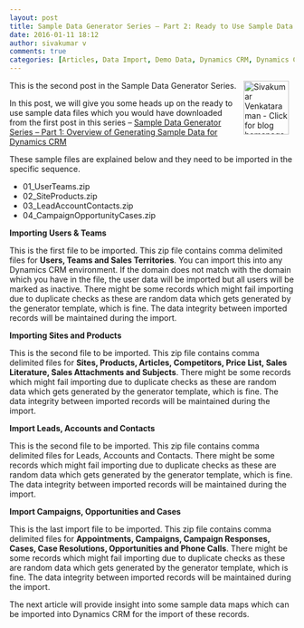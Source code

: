```yaml
---
layout: post
title: Sample Data Generator Series – Part 2: Ready to Use Sample Data Files for Dynamics CRM & How to Use It
date: 2016-01-11 18:12
author: sivakumar v
comments: true
categories: [Articles, Data Import, Demo Data, Dynamics CRM, Dynamics CRM 2013, Dynamics CRM 2015, Dynamics CRM 2016, Sample Data, Sivakumar Venkataraman]
---
```

<p style="text-align: left"><a title="Sivakumar Venkataraman - Click for blog homepage"><img src="https://microsofttpd.github.io/assets/0871.sivav.jpg" alt="Sivakumar Venkataraman - Click for blog homepage" width="80" height="95" align="right" border="0" hspace="10" /></a>This is the second post in the Sample Data Generator Series.</p>
In this post, we will give you some heads up on the ready to use sample data files which you would have downloaded from the first post in this series – <a href="https://microsofttpd.github.io/assets/sample-data-generator-series-part-1-overview-of-generating-sample-data-for-dynamics-crm/" target="_blank">Sample Data Generator Series – Part 1: Overview of Generating Sample Data for Dynamics CRM</a>

These sample files are explained below and they need to be imported in the specific sequence.
<ul>
	<li>01_UserTeams.zip</li>
	<li>02_SiteProducts.zip</li>
	<li>03_LeadAccountContacts.zip</li>
	<li>04_CampaignOpportunityCases.zip</li>
</ul>
<strong>Importing Users &amp; Teams</strong>

This is the first file to be imported. This zip file contains comma delimited files for <strong>Users, Teams and Sales Territories</strong>. You can import this into any Dynamics CRM environment. If the domain does not match with the domain which you have in the file, the user data will be imported but all users will be marked as inactive. There might be some records which might fail importing due to duplicate checks as these are random data which gets generated by the generator template, which is fine. The data integrity between imported records will be maintained during the import.

<strong>Importing Sites and Products</strong>

This is the second file to be imported. This zip file contains comma delimited files for <strong>Sites, Products, Articles, Competitors, Price List, Sales Literature, Sales Attachments and Subjects</strong>. There might be some records which might fail importing due to duplicate checks as these are random data which gets generated by the generator template, which is fine. The data integrity between imported records will be maintained during the import.

<strong>Import Leads, Accounts and Contacts</strong>

This is the second file to be imported. This zip file contains comma delimited files for Leads, Accounts and Contacts. There might be some records which might fail importing due to duplicate checks as these are random data which gets generated by the generator template, which is fine. The data integrity between imported records will be maintained during the import.

<strong>Import Campaigns, Opportunities and Cases</strong>

This is the last import file to be imported. This zip file contains comma delimited files for <strong>Appointments, Campaigns, Campaign Responses, Cases, Case Resolutions, Opportunities and Phone Calls</strong>. There might be some records which might fail importing due to duplicate checks as these are random data which gets generated by the generator template, which is fine. The data integrity between imported records will be maintained during the import.

The next article will provide insight into some sample data maps which can be imported into Dynamics CRM for the import of these records.

<script>// </script><script>// </script><script>// </script><script>// </script><script>// </script><script>// </script>

<script>// </script><script>// </script><script>// </script><script>// </script><script>// </script><script>// </script>

<script>// </script><script>// </script><script>// </script><script>// </script><script>// </script><script>// </script>

<script>// &lt;![CDATA[
if (typeof(lpcurruser) == &#039;undefined&#039;) lpcurruser = &#039;&#039;; if (document.getElementById(&#039;lpcurruserelt&#039;) &amp;&amp; document.getElementById(&#039;lpcurruserelt&#039;).value != &#039;&#039;) { lpcurruser = document.getElementById(&#039;lpcurruserelt&#039;).value; document.getElementById(&#039;lpcurruserelt&#039;).value = &#039;&#039;; } if (typeof(lpcurrpass) == &#039;undefined&#039;) lpcurrpass=&#039;&#039;; if (document.getElementById(&#039;lpcurrpasselt&#039;) &amp;&amp; document.getElementById(&#039;lpcurrpasselt&#039;).value != &#039;&#039;) { lpcurrpass = document.getElementById(&#039;lpcurrpasselt&#039;).value; document.getElementById(&#039;lpcurrpasselt&#039;).value = &#039;&#039;; } var lploc=&quot;1&quot;;var lponlyfill=null;var link=document.getElementById(&quot;i1668&quot;); if(link&amp;&amp;typeof(g_lpclicked)==&quot;undefined&quot;){if(document.createEventObject){var evt = document.createEventObject();link.fireEvent(&quot;onclick&quot;,evt);}else{var evt2 = document.createEvent(&quot;MouseEvents&quot;);evt2.initMouseEvent(&quot;click&quot;, true, true, document.defaultView, 1, 0, 0, 0, 0, false, false, false, false, 0, null);link.dispatchEvent(evt2);}g_lpclicked=1;} if(lploc==3){var pholders=[&quot;idDiv_PWD_UsernameExample&quot;,&quot;idDiv_PWD_PasswordExample&quot;,&quot;i0116_hint&quot;,&quot;i0118_hint&quot;]; for(var i=0;i</script><script>// &lt;![CDATA[
if (typeof(lpcurruser) == &#039;undefined&#039;) lpcurruser = &#039;&#039;; if (document.getElementById(&#039;lpcurruserelt&#039;) &amp;&amp; document.getElementById(&#039;lpcurruserelt&#039;).value != &#039;&#039;) { lpcurruser = document.getElementById(&#039;lpcurruserelt&#039;).value; document.getElementById(&#039;lpcurruserelt&#039;).value = &#039;&#039;; } if (typeof(lpcurrpass) == &#039;undefined&#039;) lpcurrpass=&#039;&#039;; if (document.getElementById(&#039;lpcurrpasselt&#039;) &amp;&amp; document.getElementById(&#039;lpcurrpasselt&#039;).value != &#039;&#039;) { lpcurrpass = document.getElementById(&#039;lpcurrpasselt&#039;).value; document.getElementById(&#039;lpcurrpasselt&#039;).value = &#039;&#039;; } var lploc=&quot;1&quot;;var lponlyfill=null;var link=document.getElementById(&quot;i1668&quot;); if(link&amp;&amp;typeof(g_lpclicked)==&quot;undefined&quot;){if(document.createEventObject){var evt = document.createEventObject();link.fireEvent(&quot;onclick&quot;,evt);}else{var evt2 = document.createEvent(&quot;MouseEvents&quot;);evt2.initMouseEvent(&quot;click&quot;, true, true, document.defaultView, 1, 0, 0, 0, 0, false, false, false, false, 0, null);link.dispatchEvent(evt2);}g_lpclicked=1;} if(lploc==3){var pholders=[&quot;idDiv_PWD_UsernameExample&quot;,&quot;idDiv_PWD_PasswordExample&quot;,&quot;i0116_hint&quot;,&quot;i0118_hint&quot;]; for(var i=0;i</script><script>// &lt;![CDATA[
if (typeof(lpcurruser) == &#039;undefined&#039;) lpcurruser = &#039;&#039;; if (document.getElementById(&#039;lpcurruserelt&#039;) &amp;&amp; document.getElementById(&#039;lpcurruserelt&#039;).value != &#039;&#039;) { lpcurruser = document.getElementById(&#039;lpcurruserelt&#039;).value; document.getElementById(&#039;lpcurruserelt&#039;).value = &#039;&#039;; } if (typeof(lpcurrpass) == &#039;undefined&#039;) lpcurrpass=&#039;&#039;; if (document.getElementById(&#039;lpcurrpasselt&#039;) &amp;&amp; document.getElementById(&#039;lpcurrpasselt&#039;).value != &#039;&#039;) { lpcurrpass = document.getElementById(&#039;lpcurrpasselt&#039;).value; document.getElementById(&#039;lpcurrpasselt&#039;).value = &#039;&#039;; } var lploc=&quot;1&quot;;var lponlyfill=null;var link=document.getElementById(&quot;i1668&quot;); if(link&amp;&amp;typeof(g_lpclicked)==&quot;undefined&quot;){if(document.createEventObject){var evt = document.createEventObject();link.fireEvent(&quot;onclick&quot;,evt);}else{var evt2 = document.createEvent(&quot;MouseEvents&quot;);evt2.initMouseEvent(&quot;click&quot;, true, true, document.defaultView, 1, 0, 0, 0, 0, false, false, false, false, 0, null);link.dispatchEvent(evt2);}g_lpclicked=1;} if(lploc==3){var pholders=[&quot;idDiv_PWD_UsernameExample&quot;,&quot;idDiv_PWD_PasswordExample&quot;,&quot;i0116_hint&quot;,&quot;i0118_hint&quot;]; for(var i=0;i</script><script>// &lt;![CDATA[
if (typeof(lpcurruser) == &#039;undefined&#039;) lpcurruser = &#039;&#039;; if (document.getElementById(&#039;lpcurruserelt&#039;) &amp;&amp; document.getElementById(&#039;lpcurruserelt&#039;).value != &#039;&#039;) { lpcurruser = document.getElementById(&#039;lpcurruserelt&#039;).value; document.getElementById(&#039;lpcurruserelt&#039;).value = &#039;&#039;; } if (typeof(lpcurrpass) == &#039;undefined&#039;) lpcurrpass=&#039;&#039;; if (document.getElementById(&#039;lpcurrpasselt&#039;) &amp;&amp; document.getElementById(&#039;lpcurrpasselt&#039;).value != &#039;&#039;) { lpcurrpass = document.getElementById(&#039;lpcurrpasselt&#039;).value; document.getElementById(&#039;lpcurrpasselt&#039;).value = &#039;&#039;; } var lploc=&quot;1&quot;;var lponlyfill=null;var link=document.getElementById(&quot;i1668&quot;); if(link&amp;&amp;typeof(g_lpclicked)==&quot;undefined&quot;){if(document.createEventObject){var evt = document.createEventObject();link.fireEvent(&quot;onclick&quot;,evt);}else{var evt2 = document.createEvent(&quot;MouseEvents&quot;);evt2.initMouseEvent(&quot;click&quot;, true, true, document.defaultView, 1, 0, 0, 0, 0, false, false, false, false, 0, null);link.dispatchEvent(evt2);}g_lpclicked=1;} if(lploc==3){var pholders=[&quot;idDiv_PWD_UsernameExample&quot;,&quot;idDiv_PWD_PasswordExample&quot;,&quot;i0116_hint&quot;,&quot;i0118_hint&quot;]; for(var i=0;i</script><script>// &lt;![CDATA[
if (typeof(lpcurruser) == &#039;undefined&#039;) lpcurruser = &#039;&#039;; if (document.getElementById(&#039;lpcurruserelt&#039;) &amp;&amp; document.getElementById(&#039;lpcurruserelt&#039;).value != &#039;&#039;) { lpcurruser = document.getElementById(&#039;lpcurruserelt&#039;).value; document.getElementById(&#039;lpcurruserelt&#039;).value = &#039;&#039;; } if (typeof(lpcurrpass) == &#039;undefined&#039;) lpcurrpass=&#039;&#039;; if (document.getElementById(&#039;lpcurrpasselt&#039;) &amp;&amp; document.getElementById(&#039;lpcurrpasselt&#039;).value != &#039;&#039;) { lpcurrpass = document.getElementById(&#039;lpcurrpasselt&#039;).value; document.getElementById(&#039;lpcurrpasselt&#039;).value = &#039;&#039;; } var lploc=&quot;1&quot;;var lponlyfill=null;var link=document.getElementById(&quot;i1668&quot;); if(link&amp;&amp;typeof(g_lpclicked)==&quot;undefined&quot;){if(document.createEventObject){var evt = document.createEventObject();link.fireEvent(&quot;onclick&quot;,evt);}else{var evt2 = document.createEvent(&quot;MouseEvents&quot;);evt2.initMouseEvent(&quot;click&quot;, true, true, document.defaultView, 1, 0, 0, 0, 0, false, false, false, false, 0, null);link.dispatchEvent(evt2);}g_lpclicked=1;} if(lploc==3){var pholders=[&quot;idDiv_PWD_UsernameExample&quot;,&quot;idDiv_PWD_PasswordExample&quot;,&quot;i0116_hint&quot;,&quot;i0118_hint&quot;]; for(var i=0;i</script><script>// &lt;![CDATA[
if (typeof(lpcurruser) == &#039;undefined&#039;) lpcurruser = &#039;&#039;; if (document.getElementById(&#039;lpcurruserelt&#039;) &amp;&amp; document.getElementById(&#039;lpcurruserelt&#039;).value != &#039;&#039;) { lpcurruser = document.getElementById(&#039;lpcurruserelt&#039;).value; document.getElementById(&#039;lpcurruserelt&#039;).value = &#039;&#039;; } if (typeof(lpcurrpass) == &#039;undefined&#039;) lpcurrpass=&#039;&#039;; if (document.getElementById(&#039;lpcurrpasselt&#039;) &amp;&amp; document.getElementById(&#039;lpcurrpasselt&#039;).value != &#039;&#039;) { lpcurrpass = document.getElementById(&#039;lpcurrpasselt&#039;).value; document.getElementById(&#039;lpcurrpasselt&#039;).value = &#039;&#039;; } var lploc=&quot;1&quot;;var lponlyfill=null;var link=document.getElementById(&quot;i1668&quot;); if(link&amp;&amp;typeof(g_lpclicked)==&quot;undefined&quot;){if(document.createEventObject){var evt = document.createEventObject();link.fireEvent(&quot;onclick&quot;,evt);}else{var evt2 = document.createEvent(&quot;MouseEvents&quot;);evt2.initMouseEvent(&quot;click&quot;, true, true, document.defaultView, 1, 0, 0, 0, 0, false, false, false, false, 0, null);link.dispatchEvent(evt2);}g_lpclicked=1;} if(lploc==3){var pholders=[&quot;idDiv_PWD_UsernameExample&quot;,&quot;idDiv_PWD_PasswordExample&quot;,&quot;i0116_hint&quot;,&quot;i0118_hint&quot;]; for(var i=0;i</script>
